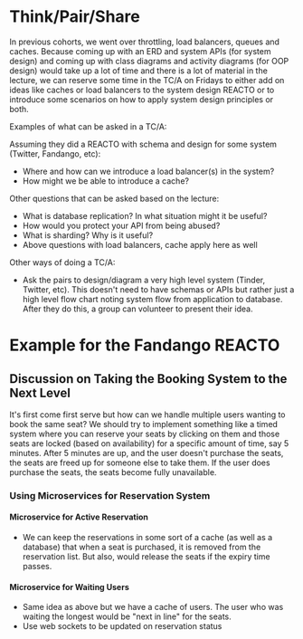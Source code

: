 # Think/Pair/Share
   
In previous cohorts, we went over throttling, load balancers, queues and caches. Because coming up with an ERD and system APIs (for system design) and coming up with class diagrams and activity diagrams (for OOP design) would take up a lot of time and there is a lot of material in the lecture, we can reserve some time in the TC/A on Fridays to either add on ideas like caches or load balancers to the system design REACTO or to introduce some scenarios on how to apply system design principles or both.

  
Examples of what can be asked in a TC/A:

Assuming they did a REACTO with schema and design for some system (Twitter, Fandango, etc):

- Where and how can we introduce a load balancer(s) in the system?
- How might we be able to introduce a cache?

Other questions that can be asked based on the lecture:

- What is database replication? In what situation might it be useful?
- How would you protect your API from being abused?
- What is sharding? Why is it useful?
- Above questions with load balancers, cache apply here as well

Other ways of doing a TC/A:

- Ask the pairs to design/diagram a very high level system (Tinder, Twitter, etc). This doesn't need to have schemas or APIs but rather just a high level flow chart noting system flow from application to database. After they do this, a group can volunteer to present their idea.

# Example for the Fandango REACTO

## Discussion on Taking the Booking System to the Next Level

It's first come first serve but how can we handle multiple users wanting to book the same seat? We should try to implement something like a timed system where you can reserve your seats by clicking on them and those seats are locked (based on availability) for a specific amount of time, say 5 minutes. After 5 minutes are up, and the user doesn't purchase the seats, the seats are freed up for someone else to take them. If the user does purchase the seats, the seats become fully unavailable.

### Using Microservices for Reservation System

#### Microservice for Active Reservation

- We can keep the reservations in some sort of a cache (as well as a database) that when a seat is purchased, it is removed from the reservation list. But also, would release the seats if the expiry time passes.

#### Microservice for Waiting Users

- Same idea as above but we have a cache of users. The user who was waiting the longest would be "next in line" for the seats.
- Use web sockets to be updated on reservation status

